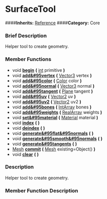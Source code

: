 #  SurfaceTool  
####**Inherits:** [Reference](class_reference)
####**Category:** Core

###  Brief Description  
Helper tool to create geometry.

###  Member Functions 
  * void  **[begin](#begin)**  **(** [int](class_int) primitive  **)**
  * void  **[add&#95vertex](#add_vertex)**  **(** [Vector3](class_vector3) vertex  **)**
  * void  **[add&#95color](#add_color)**  **(** [Color](class_color) color  **)**
  * void  **[add&#95normal](#add_normal)**  **(** [Vector3](class_vector3) normal  **)**
  * void  **[add&#95tangent](#add_tangent)**  **(** [Plane](class_plane) tangent  **)**
  * void  **[add&#95uv](#add_uv)**  **(** [Vector2](class_vector2) uv  **)**
  * void  **[add&#95uv2](#add_uv2)**  **(** [Vector2](class_vector2) uv2  **)**
  * void  **[add&#95bones](#add_bones)**  **(** [IntArray](class_intarray) bones  **)**
  * void  **[add&#95weights](#add_weights)**  **(** [RealArray](class_realarray) weights  **)**
  * void  **[set&#95material](#set_material)**  **(** [Material](class_material) material  **)**
  * void  **[index](#index)**  **(** **)**
  * void  **[deindex](#deindex)**  **(** **)**
  * void  **[generate&#95flat&#95normals](#generate_flat_normals)**  **(** **)**
  * void  **[generate&#95smooth&#95normals](#generate_smooth_normals)**  **(** **)**
  * void  **[generate&#95tangents](#generate_tangents)**  **(** **)**
  * [Mesh](class_mesh)  **[commit](#commit)**  **(** [Mesh](class_mesh) existing=Object()  **)**
  * void  **[clear](#clear)**  **(** **)**

###  Description  
Helper tool to create geometry.

###  Member Function Description  
